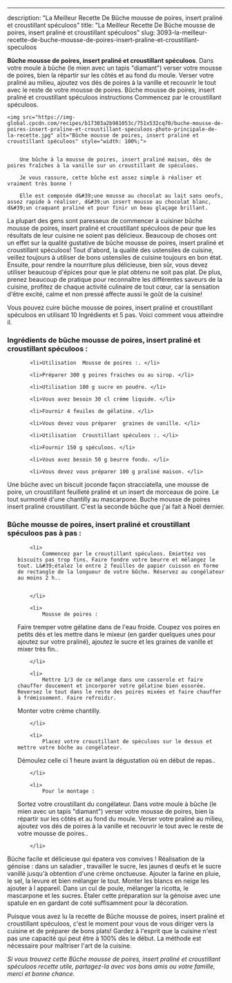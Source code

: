 ---
description: "La Meilleur Recette De Bûche mousse de poires, insert praliné et croustillant spéculoos"
title: "La Meilleur Recette De Bûche mousse de poires, insert praliné et croustillant spéculoos"
slug: 3093-la-meilleur-recette-de-buche-mousse-de-poires-insert-praline-et-croustillant-speculoos

<p>
	<strong>Bûche mousse de poires, insert praliné et croustillant spéculoos</strong>. 
	Dans votre moule à bûche (le mien avec un tapis &#34;diamant&#34;) verser votre mousse de poires, bien la répartir sur les côtés et au fond du moule. Verser votre praliné au milieu, ajoutez vos dés de poires à la vanille et recouvrir le tout avec le reste de votre mousse de poires. Bûche mousse de poires, insert praliné et croustillant spéculoos instructions Commencez par le croustillant spéculoos.
</p>
<p>
	
	<img src="https://img-global.cpcdn.com/recipes/b17303a2b981053c/751x532cq70/buche-mousse-de-poires-insert-praline-et-croustillant-speculoos-photo-principale-de-la-recette.jpg" alt="Bûche mousse de poires, insert praliné et croustillant spéculoos" style="width: 100%;">
	
	
		Une bûche à la mousse de poires, insert praliné maison, dés de poires fraîches à la vanille sur un croustillant de spéculoos.
	
		Je vous rassure, cette bûche est assez simple à réaliser et vraiment très bonne !
	
		Elle est composée d&#39;une mousse au chocolat au lait sans oeufs, assez rapide à réaliser, d&#39;un insert mousse au chocolat blanc, d&#39;un craquant praliné et pour finir un beau glaçage brillant.
	
</p>

La plupart des gens sont paresseux de commencer à cuisiner bûche mousse de poires, insert praliné et croustillant spéculoos de peur que les résultats de leur cuisine ne soient pas délicieux. Beaucoup de choses ont un effet sur la qualité gustative de bûche mousse de poires, insert praliné et croustillant spéculoos! Tout d'abord, la qualité des ustensiles de cuisine, veillez toujours à utiliser de bons ustensiles de cuisine toujours en bon état. Ensuite, pour rendre la nourriture plus délicieuse, bien sûr, vous devez utiliser beaucoup d'épices pour que le plat obtenu ne soit pas plat. De plus, prenez beaucoup de pratique pour reconnaître les différentes saveurs de la cuisine, profitez de chaque activité culinaire de tout cœur, car la sensation d'être excité, calme et non pressé affecte aussi le goût de la cuisine!

<!--inarticleads1-->

Vous pouvez cuire bûche mousse de poires, insert praliné et croustillant spéculoos en utilisant 10 Ingrédients et 5 pas. Voici comment vous atteindre il.

<h3>Ingrédients de bûche mousse de poires, insert praliné et croustillant spéculoos :</h3>

<ol>
	
		<li>Utilisation  Mousse de poires :. </li>
	
		<li>Préparer 300 g poires fraiches ou au sirop. </li>
	
		<li>Utilisation 100 g sucre en poudre. </li>
	
		<li>Vous avez besoin 30 cl crème liquide. </li>
	
		<li>Fournir 4 feuiles de gélatine. </li>
	
		<li>Vous devez vous préparer  graines de vanille. </li>
	
		<li>Utilisation  Croustillant spéculoos :. </li>
	
		<li>Fournir 150 g spéculoos. </li>
	
		<li>Vous avez besoin 50 g beurre fondu. </li>
	
		<li>Vous devez vous préparer 100 g praliné maison. </li>
	
</ol>

Une bûche avec un biscuit joconde façon stracciatella, une mousse de poire, un croustillant feuilleté praliné et un insert de morceaux de poire. Le tout surmonté d&#39;une chantilly au mascarpone. Buche mousse de poires insert praliné croustillant. C&#39;est la seconde bûche que j&#39;ai fait à Noël dernier. 

<!--inarticleads2-->

<h3>Bûche mousse de poires, insert praliné et croustillant spéculoos pas à pas :</h3>

<ol>
	
		<li>
			Commencez par le croustillant spéculoos. Emiettez vos biscuits pas trop fins. Faire fondre votre beurre et mélangez le tout. L&#39;étalez le entre 2 feuilles de papier cuisson en forme de rectangle de la longueur de votre bûche. Réservez au congélateur au moins 2 h..
			
			
		</li>
	
		<li>
			Mousse de poires : 

Faire tremper votre gélatine dans de l&#39;eau froide. Coupez vos poires en petits dés et les mettre dans le mixeur (en garder quelques unes pour ajoutez sur votre praliné), ajoutez le sucre et les graines de vanille et mixer très fin..
			
			
		</li>
	
		<li>
			Mettre 1/3 de ce mélange dans une casserole et faire chauffer doucement et incorporer votre gélatine bien essorée. Reversez le tout dans le reste des poires mixées et faire chauffer à frémissement. Faire refroidir. 

Monter votre crème chantilly.
			
			
		</li>
	
		<li>
			Placez votre croustillant de spéculoos sur le dessus et mettre votre bûche au congélateur. 

Démoulez celle ci 1 heure avant la dégustation où en début de repas..
			
			
		</li>
	
		<li>
			Pour le montage : 

Sortez votre croustillant du congélateur. Dans votre moule à bûche (le mien avec un tapis &#34;diamant&#34;) verser votre mousse de poires, bien la répartir sur les côtés et au fond du moule. Verser votre praliné au milieu, ajoutez vos dés de poires à la vanille et recouvrir le tout avec le reste de votre mousse de poires..
			
			
		</li>
	
</ol>

Bûche facile et délicieuse qui épatera vos convives ! Réalisation de la génoise : dans un saladier , travailler le sucre, les jaunes d œufs et le sucre vanillé jusqu&#39;à obtention d&#39;une crème onctueuse. Ajouter la farine en pluie, le sel, la levure et bien mélanger le tout. Monter les blancs en neige les ajouter à l appareil. Dans un cul de poule, mélanger la ricotta, le mascarpone et les sucres. Étaler cette préparation sur la génoise avec une spatule en en gardant de coté suffisamment pour la décoration. 

<!--inarticleads1-->

<p>
Puisque vous avez lu la recette de Bûche mousse de poires, insert praliné et croustillant spéculoos, c'est le moment pour vous de vous diriger vers la cuisine et de préparer de bons plats! Gardez à l'esprit que la cuisine n'est pas une capacité qui peut être à 100% dès le début. La méthode est nécessaire pour maîtriser l'art de la cuisine.
</p>

<p>
<i>Si vous trouvez cette Bûche mousse de poires, insert praliné et croustillant spéculoos recette utile, partagez-la avec vos bons amis ou votre famille, merci et bonne chance.</i>
</p>
